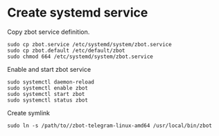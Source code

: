 # Create systemd service

Copy zbot service definition.
```
sudo cp zbot.service /etc/systemd/system/zbot.service
sudo cp zbot.default /etc/default/zbot
sudo chmod 664 /etc/systemd/system/zbot.service
```

Enable and start zbot service

```
sudo systemctl daemon-reload
sudo systemctl enable zbot
sudo systemctl start zbot
sudo systemctl status zbot
```

Create symlink

```
sudo ln -s /path/to//zbot-telegram-linux-amd64 /usr/local/bin/zbot
```